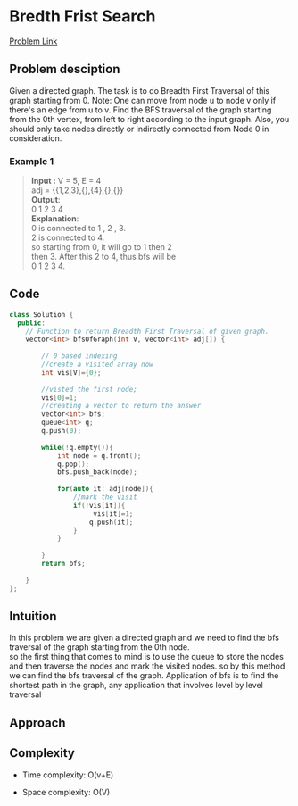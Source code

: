 # Bredth Frist Search
[Problem Link]()

## Problem desciption 

Given a directed graph. The task is to do Breadth First Traversal of this graph starting from 0.
Note: One can move from node u to node v only if there's an edge from u to v. Find the BFS traversal of the graph starting from the 0th vertex, from left to right according to the input graph. Also, you should only take nodes directly or indirectly connected from Node 0 in consideration.

### Example 1
> **Input :** V = 5, E = 4<br>
> adj = {{1,2,3},{},{4},{},{}}<br>
> **Output**: <br>
> 0 1 2 3 4<br>
> **Explanation**: <br>
> 0 is connected to 1 , 2 , 3.<br>
> 2 is connected to 4.<br>
> so starting from 0, it will go to 1 then 2<br>
> then 3. After this 2 to 4, thus bfs will be<br>
> 0 1 2 3 4.<br>



## Code
```cpp
class Solution {
  public:
    // Function to return Breadth First Traversal of given graph.
    vector<int> bfsOfGraph(int V, vector<int> adj[]) {
        
        // 0 based indexing 
        //create a visited array now 
        int vis[V]={0};
        
        //visted the first node; 
        vis[0]=1;
        //creating a vector to return the answer 
        vector<int> bfs;
        queue<int> q;
        q.push(0);
        
        while(!q.empty()){
            int node = q.front();
            q.pop();
            bfs.push_back(node);
            
            for(auto it: adj[node]){
                //mark the visit
                if(!vis[it]){
                     vis[it]=1;
                    q.push(it);
                }
            }
            
        }
        return bfs;
        
    }
};
```

## Intuition
 In this problem we are given a directed graph and we need to find the bfs traversal of the graph starting from the 0th node.<br>
        so the first thing that comes to mind is to use the queue to store the nodes and then traverse the nodes and mark the visited nodes.
        so by this method we can find the bfs traversal of the graph.
        Application of bfs is to find the shortest path in the graph, any application that involves level by level traversal 

## Approach


## Complexity
- Time complexity: O(v+E)

- Space complexity: O(V)
